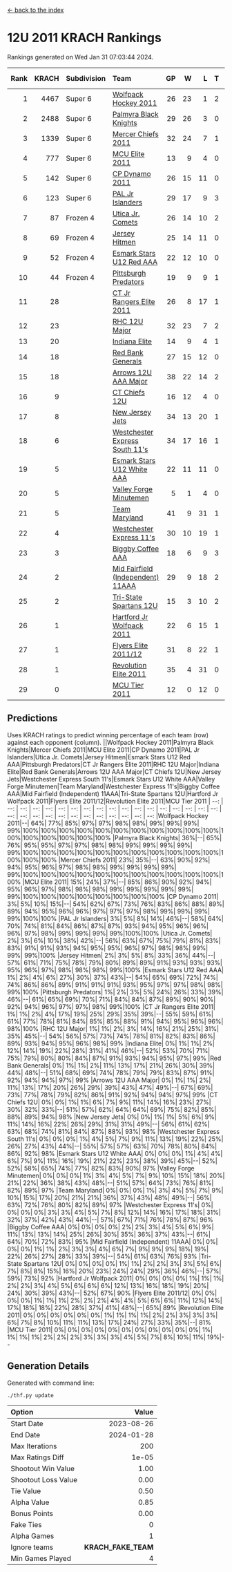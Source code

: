 [<- back to the index](readme.md)
# 12U 2011 KRACH Rankings
Rankings generated on Wed Jan 31 07:03:44 2024.

Rank|KRACH|Subdivision|Team|GP|W|L|T|OTW|OTL|SoS|Exp Wins|Win Diff
---:|---:|:---|:---|---:|---:|---:|---:|---:|---:|---:|---:|---:
1|4467|Super 6|[Wolfpack Hockey 2011](https://gamesheetstats.com/seasons/3664/teams/140937/schedule)|26|23|1|2|0|0|478|24.8|-0.0
2|2488|Super 6|[Palmyra Black Knights](https://gamesheetstats.com/seasons/3664/teams/140949/schedule)|29|26|3|0|1|0|517|26.8|-0.0
3|1339|Super 6|[Mercer Chiefs 2011](https://gamesheetstats.com/seasons/3664/teams/140936/schedule)|32|24|7|1|2|1|952|25.3|-0.0
4|777|Super 6|[MCU Elite 2011](https://gamesheetstats.com/seasons/3664/teams/140929/schedule)|13|9|4|0|3|0|960|9.8|-0.0
5|142|Super 6|[CP Dynamo 2011](https://gamesheetstats.com/seasons/3664/teams/140944/schedule)|26|15|11|0|1|4|703|15.8|-0.0
6|123|Super 6|[PAL Jr Islanders](https://gamesheetstats.com/seasons/3664/teams/140943/schedule)|29|17|9|3|2|0|502|19.3|-0.0
7|87|Frozen 4|[Utica Jr. Comets](https://gamesheetstats.com/seasons/3664/teams/140945/schedule)|26|14|10|2|2|1|651|15.9|0.0
8|69|Frozen 4|[Jersey Hitmen](https://gamesheetstats.com/seasons/3664/teams/140938/schedule)|25|14|11|0|2|1|669|14.9|0.0
9|52|Frozen 4|[Esmark Stars U12 Red AAA](https://gamesheetstats.com/seasons/3664/teams/140951/schedule)|22|12|10|0|2|0|842|12.9|0.0
10|44|Frozen 4|[Pittsburgh Predators](https://gamesheetstats.com/seasons/3664/teams/140950/schedule)|19|9|9|1|0|1|964|10.4|0.0
11|28||[CT Jr Rangers Elite 2011](https://gamesheetstats.com/seasons/3664/teams/140931/schedule)|26|8|17|1|1|1|867|9.4|0.0
12|23||[RHC 12U Major](https://gamesheetstats.com/seasons/3664/teams/140941/schedule)|32|23|7|2|0|1|18|24.9|0.0
13|20||[Indiana Elite](https://gamesheetstats.com/seasons/3664/teams/144353/schedule)|14|9|4|1|1|0|43|10.4|0.0
14|18||[Red Bank Generals](https://gamesheetstats.com/seasons/3664/teams/140940/schedule)|27|15|12|0|1|2|192|15.9|0.0
15|18||[Arrows 12U AAA Major](https://gamesheetstats.com/seasons/3664/teams/140946/schedule)|38|22|14|2|1|1|81|23.9|0.0
16|9||[CT Chiefs 12U](https://gamesheetstats.com/seasons/3664/teams/140934/schedule)|16|12|4|0|1|0|5|12.9|0.0
17|8||[New Jersey Jets](https://gamesheetstats.com/seasons/3664/teams/140939/schedule)|34|13|20|1|2|0|339|14.4|0.0
18|6||[Westchester Express South 11's](https://gamesheetstats.com/seasons/3664/teams/140947/schedule)|34|17|16|1|1|0|59|18.4|0.0
19|5||[Esmark Stars U12 White AAA](https://gamesheetstats.com/seasons/3664/teams/140952/schedule)|22|11|11|0|1|1|11|11.9|0.0
20|5||[Valley Forge Minutemen](https://gamesheetstats.com/seasons/3664/teams/187349/schedule)|5|1|4|0|0|0|433|1.9|0.0
21|5||[Team Maryland](https://gamesheetstats.com/seasons/3664/teams/140954/schedule)|41|9|31|1|0|5|587|10.4|0.0
22|4||[Westchester Express 11's](https://gamesheetstats.com/seasons/3664/teams/140948/schedule)|30|10|19|1|0|3|66|11.4|0.0
23|3||[Biggby Coffee AAA](https://gamesheetstats.com/seasons/3664/teams/144351/schedule)|18|6|9|3|0|0|10|8.4|0.0
24|2||[Mid Fairfield (Independent) 11AAA](https://gamesheetstats.com/seasons/3664/teams/140933/schedule)|29|9|18|2|0|1|13|10.9|0.0
25|2||[Tri-State Spartans 12U](https://gamesheetstats.com/seasons/3664/teams/144352/schedule)|15|3|10|2|0|0|8|4.9|0.0
26|1||[Hartford Jr Wolfpack 2011](https://gamesheetstats.com/seasons/3664/teams/140935/schedule)|22|6|15|1|1|0|8|7.4|0.0
27|1||[Flyers Elite 2011/12](https://gamesheetstats.com/seasons/3664/teams/140942/schedule)|31|8|22|1|0|2|9|9.4|0.0
28|1||[Revolution Elite 2011](https://gamesheetstats.com/seasons/3664/teams/140953/schedule)|35|4|31|0|0|0|9|4.9|0.0
29|0||[MCU Tier 2011](https://gamesheetstats.com/seasons/3664/teams/140932/schedule)|12|0|12|0|0|0|4|0.9|0.0

## Predictions
Uses KRACH ratings to predict winning percentage of each team (row) against each opponent (column).
||Wolfpack Hockey 2011|Palmyra Black Knights|Mercer Chiefs 2011|MCU Elite 2011|CP Dynamo 2011|PAL Jr Islanders|Utica Jr. Comets|Jersey Hitmen|Esmark Stars U12 Red AAA|Pittsburgh Predators|CT Jr Rangers Elite 2011|RHC 12U Major|Indiana Elite|Red Bank Generals|Arrows 12U AAA Major|CT Chiefs 12U|New Jersey Jets|Westchester Express South 11's|Esmark Stars U12 White AAA|Valley Forge Minutemen|Team Maryland|Westchester Express 11's|Biggby Coffee AAA|Mid Fairfield (Independent) 11AAA|Tri-State Spartans 12U|Hartford Jr Wolfpack 2011|Flyers Elite 2011/12|Revolution Elite 2011|MCU Tier 2011
| --: | --: | --: | --: | --: | --: | --: | --: | --: | --: | --: | --: | --: | --: | --: | --: | --: | --: | --: | --: | --: | --: | --: | --: | --: | --: | --: | --: | --: | --: 
|Wolfpack Hockey 2011|--| 64%| 77%| 85%| 97%| 97%| 98%| 98%| 99%| 99%| 99%| 99%|100%|100%|100%|100%|100%|100%|100%|100%|100%|100%|100%|100%|100%|100%|100%|100%|100%
|Palmyra Black Knights| 36%|--| 65%| 76%| 95%| 95%| 97%| 97%| 98%| 98%| 99%| 99%| 99%| 99%| 99%|100%|100%|100%|100%|100%|100%|100%|100%|100%|100%|100%|100%|100%|100%
|Mercer Chiefs 2011| 23%| 35%|--| 63%| 90%| 92%| 94%| 95%| 96%| 97%| 98%| 98%| 99%| 99%| 99%| 99%| 99%|100%|100%|100%|100%|100%|100%|100%|100%|100%|100%|100%|100%
|MCU Elite 2011| 15%| 24%| 37%|--| 85%| 86%| 90%| 92%| 94%| 95%| 96%| 97%| 98%| 98%| 98%| 99%| 99%| 99%| 99%| 99%| 99%|100%|100%|100%|100%|100%|100%|100%|100%
|CP Dynamo 2011|  3%|  5%| 10%| 15%|--| 54%| 62%| 67%| 73%| 76%| 83%| 86%| 88%| 89%| 89%| 94%| 95%| 96%| 96%| 97%| 97%| 97%| 98%| 99%| 99%| 99%| 99%|100%|100%
|PAL Jr Islanders|  3%|  5%|  8%| 14%| 46%|--| 58%| 64%| 70%| 74%| 81%| 84%| 86%| 87%| 87%| 93%| 94%| 95%| 96%| 96%| 96%| 97%| 98%| 99%| 99%| 99%| 99%|100%|100%
|Utica Jr. Comets|  2%|  3%|  6%| 10%| 38%| 42%|--| 56%| 63%| 67%| 75%| 79%| 81%| 83%| 83%| 91%| 91%| 93%| 94%| 95%| 95%| 96%| 97%| 98%| 98%| 99%| 99%| 99%|100%
|Jersey Hitmen|  2%|  3%|  5%|  8%| 33%| 36%| 44%|--| 57%| 61%| 71%| 75%| 78%| 79%| 80%| 89%| 89%| 91%| 93%| 93%| 93%| 95%| 96%| 97%| 98%| 98%| 98%| 99%|100%
|Esmark Stars U12 Red AAA|  1%|  2%|  4%|  6%| 27%| 30%| 37%| 43%|--| 54%| 65%| 69%| 72%| 74%| 74%| 86%| 86%| 89%| 91%| 91%| 91%| 93%| 95%| 97%| 97%| 98%| 98%| 99%|100%
|Pittsburgh Predators|  1%|  2%|  3%|  5%| 24%| 26%| 33%| 39%| 46%|--| 61%| 65%| 69%| 70%| 71%| 84%| 84%| 87%| 89%| 90%| 90%| 92%| 94%| 96%| 97%| 97%| 98%| 99%|100%
|CT Jr Rangers Elite 2011|  1%|  1%|  2%|  4%| 17%| 19%| 25%| 29%| 35%| 39%|--| 55%| 59%| 61%| 61%| 77%| 78%| 81%| 84%| 85%| 85%| 88%| 91%| 94%| 95%| 96%| 96%| 98%|100%
|RHC 12U Major|  1%|  1%|  2%|  3%| 14%| 16%| 21%| 25%| 31%| 35%| 45%|--| 54%| 56%| 57%| 73%| 74%| 78%| 81%| 82%| 83%| 86%| 89%| 93%| 94%| 95%| 96%| 98%| 99%
|Indiana Elite|  0%|  1%|  1%|  2%| 12%| 14%| 19%| 22%| 28%| 31%| 41%| 46%|--| 52%| 53%| 70%| 71%| 75%| 79%| 80%| 80%| 84%| 87%| 91%| 93%| 94%| 95%| 97%| 99%
|Red Bank Generals|  0%|  1%|  1%|  2%| 11%| 13%| 17%| 21%| 26%| 30%| 39%| 44%| 48%|--| 51%| 68%| 69%| 74%| 78%| 79%| 79%| 83%| 87%| 91%| 92%| 94%| 94%| 97%| 99%
|Arrows 12U AAA Major|  0%|  1%|  1%|  2%| 11%| 13%| 17%| 20%| 26%| 29%| 39%| 43%| 47%| 49%|--| 67%| 69%| 73%| 77%| 78%| 79%| 82%| 86%| 91%| 92%| 94%| 94%| 97%| 99%
|CT Chiefs 12U|  0%|  0%|  1%|  1%|  6%|  7%|  9%| 11%| 14%| 16%| 23%| 27%| 30%| 32%| 33%|--| 51%| 57%| 62%| 64%| 64%| 69%| 75%| 82%| 85%| 88%| 89%| 94%| 98%
|New Jersey Jets|  0%|  0%|  1%|  1%|  5%|  6%|  9%| 11%| 14%| 16%| 22%| 26%| 29%| 31%| 31%| 49%|--| 56%| 61%| 62%| 63%| 68%| 74%| 81%| 84%| 87%| 88%| 93%| 98%
|Westchester Express South 11's|  0%|  0%|  0%|  1%|  4%|  5%|  7%|  9%| 11%| 13%| 19%| 22%| 25%| 26%| 27%| 43%| 44%|--| 55%| 57%| 57%| 63%| 70%| 78%| 80%| 84%| 86%| 92%| 98%
|Esmark Stars U12 White AAA|  0%|  0%|  0%|  1%|  4%|  4%|  6%|  7%|  9%| 11%| 16%| 19%| 21%| 22%| 23%| 38%| 39%| 45%|--| 52%| 52%| 58%| 65%| 74%| 77%| 82%| 83%| 90%| 97%
|Valley Forge Minutemen|  0%|  0%|  0%|  1%|  3%|  4%|  5%|  7%|  9%| 10%| 15%| 18%| 20%| 21%| 22%| 36%| 38%| 43%| 48%|--| 51%| 57%| 64%| 73%| 76%| 81%| 82%| 89%| 97%
|Team Maryland|  0%|  0%|  0%|  1%|  3%|  4%|  5%|  7%|  9%| 10%| 15%| 17%| 20%| 21%| 21%| 36%| 37%| 43%| 48%| 49%|--| 56%| 63%| 72%| 76%| 80%| 82%| 89%| 97%
|Westchester Express 11's|  0%|  0%|  0%|  0%|  3%|  3%|  4%|  5%|  7%|  8%| 12%| 14%| 16%| 17%| 18%| 31%| 32%| 37%| 42%| 43%| 44%|--| 57%| 67%| 71%| 76%| 78%| 87%| 96%
|Biggby Coffee AAA|  0%|  0%|  0%|  0%|  2%|  2%|  3%|  4%|  5%|  6%|  9%| 11%| 13%| 13%| 14%| 25%| 26%| 30%| 35%| 36%| 37%| 43%|--| 61%| 64%| 70%| 72%| 83%| 95%
|Mid Fairfield (Independent) 11AAA|  0%|  0%|  0%|  0%|  1%|  1%|  2%|  3%|  3%|  4%|  6%|  7%|  9%|  9%|  9%| 18%| 19%| 22%| 26%| 27%| 28%| 33%| 39%|--| 54%| 61%| 63%| 76%| 93%
|Tri-State Spartans 12U|  0%|  0%|  0%|  0%|  1%|  1%|  2%|  2%|  3%|  3%|  5%|  6%|  7%|  8%|  8%| 15%| 16%| 20%| 23%| 24%| 24%| 29%| 36%| 46%|--| 57%| 59%| 73%| 92%
|Hartford Jr Wolfpack 2011|  0%|  0%|  0%|  0%|  1%|  1%|  1%|  2%|  2%|  3%|  4%|  5%|  6%|  6%|  6%| 12%| 13%| 16%| 18%| 19%| 20%| 24%| 30%| 39%| 43%|--| 52%| 67%| 90%
|Flyers Elite 2011/12|  0%|  0%|  0%|  0%|  1%|  1%|  1%|  2%|  2%|  2%|  4%|  4%|  5%|  6%|  6%| 11%| 12%| 14%| 17%| 18%| 18%| 22%| 28%| 37%| 41%| 48%|--| 65%| 89%
|Revolution Elite 2011|  0%|  0%|  0%|  0%|  0%|  0%|  1%|  1%|  1%|  1%|  2%|  2%|  3%|  3%|  3%|  6%|  7%|  8%| 10%| 11%| 11%| 13%| 17%| 24%| 27%| 33%| 35%|--| 81%
|MCU Tier 2011|  0%|  0%|  0%|  0%|  0%|  0%|  0%|  0%|  0%|  0%|  0%|  1%|  1%|  1%|  1%|  2%|  2%|  2%|  3%|  3%|  3%|  4%|  5%|  7%|  8%| 10%| 11%| 19%|--

## Generation Details

Generated with command line:
```
./thf.py update
```

| Option | Value |
| :----- | ----: |
| Start Date | 2023-08-26 |
| End Date | 2024-01-28 |
| Max Iterations | 200 |
| Max Ratings Diff | 1e-05 |
| Shootout Win Value | 1.00 |
| Shootout Loss Value | 0.00 |
| Tie Value | 0.50 |
| Alpha Value | 0.85 |
| Bonus Points | 0.00 |
| Fake Ties | 0 |
| Alpha Games | 1 |
| Ignore teams | __KRACH_FAKE_TEAM__ |
| Min Games Played | 4 |

